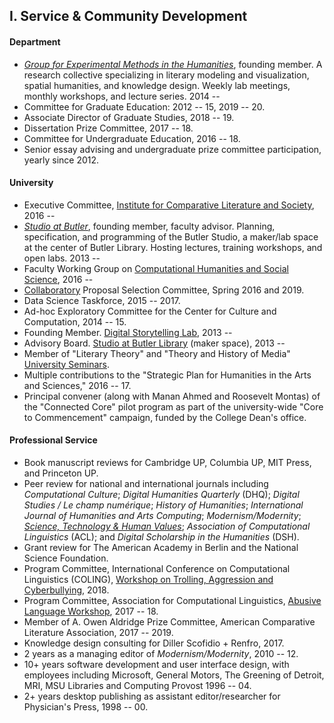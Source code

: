 ## I. Service & Community Development

#### Department

- *[Group for Experimental Methods in the Humanities](http://xpmethod.github.io/)*, founding
  member. A research collective specializing in literary modeling and visualization, spatial
  humanities, and knowledge design. Weekly lab meetings, monthly workshops, and lecture series. 2014 --
- Committee for Graduate Education: 2012 -- 15, 2019 -- 20.
- Associate Director of Graduate Studies, 2018 -- 19.
- Dissertation Prize Committee, 2017 -- 18.
- Committee for Undergraduate Education, 2016 -- 18.
- Senior essay advising and undergraduate prize committee participation, yearly since 2012.

#### University

- Executive Committee, [Institute for Comparative Literature and
  Society](http://icls.columbia.edu/), 2016 --
- *[Studio at Butler](https://studio.cul.columbia.edu/)*, founding member, faculty advisor.
  Planning, specification, and programming of the Butler Studio, a maker/lab space at the
  center of Butler Library. Hosting lectures, training workshops, and open labs. 2013 --
- Faculty Working Group on [Computational Humanities and Social
  Science](http://datascience.columbia.edu/computational-social-science), 2016 --
- [Collaboratory](http://collaboratory.columbia.edu/) Proposal Selection Committee, Spring 2016
  and 2019.
- Data Science Taskforce, 2015 -- 2017.
- Ad-hoc Exploratory Committee for the Center for Culture and Computation, 2014 -- 15.
- Founding Member. [Digital Storytelling Lab](http://www.digitalstorytellinglab.com/), 2013 --
- Advisory Board. [Studio at Butler Library](https://studio.cul.columbia.edu/) (maker space), 2013 --
- Member of "Literary Theory" and "Theory and History of Media" [University
  Seminars](http://universityseminars.columbia.edu/seminars/list-of-seminars/).
- Multiple contributions to the "Strategic Plan for Humanities in the Arts and Sciences," 2016
  -- 17.
- Principal convener (along with Manan Ahmed and Roosevelt Montas) of the "Connected Core"
  pilot program as part of the university-wide "Core to Commencement" campaign, funded by the
  College Dean's office.

#### Professional Service

- Book manuscript reviews for Cambridge UP, Columbia UP, MIT Press, and Princeton UP.
- Peer review for national and international journals including *Computational Culture*;
  *Digital Humanities Quarterly* (DHQ); *Digital Studies / Le champ numérique*; *History of
Humanities*; *International Journal of Humanities and Arts Computing*; *Modernism/Modernity*;
[*Science, Technology & Human
Values*](https://journals.sagepub.com/doi/full/10.1177/0162243919825887); *Association of
Computational Linguistics* (ACL); and *Digital Scholarship in the Humanities* (DSH).
- Grant review for The American Academy in Berlin and the National Science Foundation.
- Program Committee, International Conference on Computational Linguistics (COLING), [Workshop
  on Trolling, Aggression and Cyberbullying](http://aclweb.org/anthology/W18-4400), 2018.
- Program Committee, Association for Computational Linguistics, [Abusive Language
  Workshop](https://web.archive.org/web/20190219200248/https://www.aclweb.org/portal/content/1st-workshop-abusive-language-online),
2017 -- 18.
- Member of A. Owen Aldridge Prize Committee, American Comparative Literature Association, 2017 -- 2019.
- Knowledge design consulting for Diller Scofidio + Renfro, 2017.
- 2 years as a managing editor of *Modernism/Modernity*, 2010 -- 12.
- 10+ years software development and user interface design, with employees including Microsoft,
  General Motors, The Greening of Detroit, MRI, MSU Libraries and Computing Provost 1996 -- 04.
- 2+ years desktop publishing as assistant editor/researcher for Physician's Press, 1998 -- 00.

